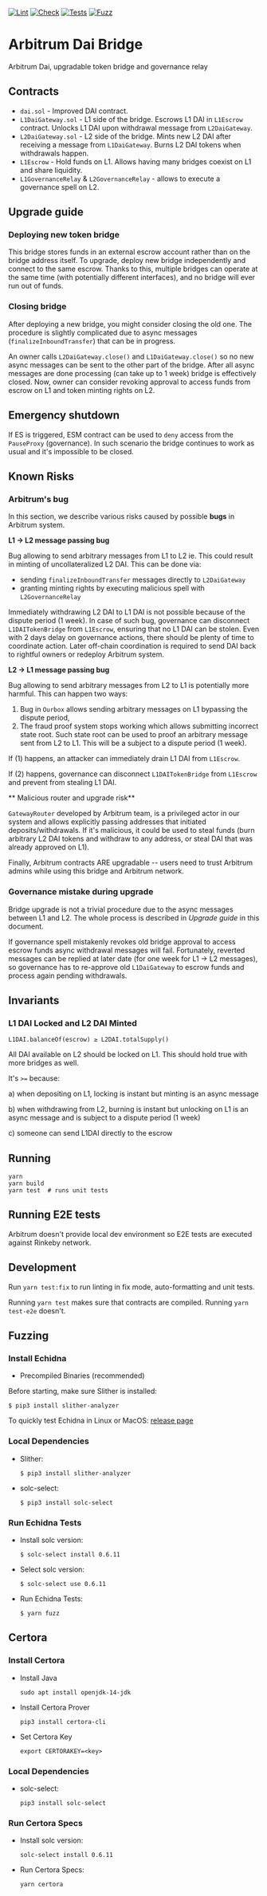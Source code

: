[![Lint](https://github.com/makerdao/arbitrum-dai-bridge/actions/workflows/lint.yml/badge.svg)](https://github.com/makerdao/arbitrum-dai-bridge/actions/workflows/lint.yml)
[![Check](https://github.com/makerdao/arbitrum-dai-bridge/actions/workflows/slither.yml/badge.svg)](https://github.com/makerdao/arbitrum-dai-bridge/actions/workflows/slither.yml)
[![Tests](https://github.com/makerdao/arbitrum-dai-bridge/actions/workflows/tests.yml/badge.svg)](https://github.com/makerdao/arbitrum-dai-bridge/actions/workflows/tests.yml)
[![Fuzz](https://github.com/makerdao/arbitrum-dai-bridge/actions/workflows/fuzz.yml/badge.svg)](https://github.com/makerdao/arbitrum-dai-bridge/actions/workflows/fuzz.yml)

# Arbitrum Dai Bridge

Arbitrum Dai, upgradable token bridge and governance relay

## Contracts

- `dai.sol` - Improved DAI contract.
- `L1DaiGateway.sol` - L1 side of the bridge. Escrows L1 DAI in `L1Escrow` contract. Unlocks L1 DAI upon withdrawal
  message from `L2DaiGateway`.
- `L2DaiGateway.sol` - L2 side of the bridge. Mints new L2 DAI after receiving a message from `L1DaiGateway`. Burns L2
  DAI tokens when withdrawals happen.
- `L1Escrow` - Hold funds on L1. Allows having many bridges coexist on L1 and share liquidity.
- `L1GovernanceRelay` & `L2GovernanceRelay` - allows to execute a governance spell on L2.

## Upgrade guide

### Deploying new token bridge

This bridge stores funds in an external escrow account rather than on the bridge address itself. To upgrade, deploy new
bridge independently and connect to the same escrow. Thanks to this, multiple bridges can operate at the same time (with
potentially different interfaces), and no bridge will ever run out of funds.

### Closing bridge

After deploying a new bridge, you might consider closing the old one. The procedure is slightly complicated due to async
messages (`finalizeInboundTransfer`) that can be in progress.

An owner calls `L2DaiGateway.close()` and `L1DaiGateway.close()` so no new async messages can be sent to the other part
of the bridge. After all async messages are done processing (can take up to 1 week) bridge is effectively closed. Now,
owner can consider revoking approval to access funds from escrow on L1 and token minting rights on L2.

## Emergency shutdown

If ES is triggered, ESM contract can be used to `deny` access from the `PauseProxy` (governance). In such scenario the
bridge continues to work as usual and it's impossible to be closed.

## Known Risks

### Arbitrum's bug

In this section, we describe various risks caused by possible **bugs** in Arbitrum system.

**L1 -> L2 message passing bug**

Bug allowing to send arbitrary messages from L1 to L2 ie. This could result in minting of uncollateralized L2 DAI. This
can be done via:

- sending `finalizeInboundTransfer` messages directly to `L2DaiGateway`
- granting minting rights by executing malicious spell with `L2GovernanceRelay`

Immediately withdrawing L2 DAI to L1 DAI is not possible because of the dispute period (1 week). In case of such bug,
governance can disconnect `L1DAITokenBridge` from `L1Escrow`, ensuring that no L1 DAI can be stolen. Even with 2 days
delay on governance actions, there should be plenty of time to coordinate action. Later off-chain coordination is
required to send DAI back to rightful owners or redeploy Arbitrum system.

**L2 -> L1 message passing bug**

Bug allowing to send arbitrary messages from L2 to L1 is potentially more harmful. This can happen two ways:

1. Bug in `Ourbox` allows sending arbitrary messages on L1 bypassing the dispute period,
2. The fraud proof system stops working which allows submitting incorrect state root. Such state root can be used to
   proof an arbitrary message sent from L2 to L1. This will be a subject to a dispute period (1 week).

If (1) happens, an attacker can immediately drain L1 DAI from `L1Escrow`.

If (2) happens, governance can disconnect `L1DAITokenBridge` from `L1Escrow` and prevent from stealing L1 DAI.

** Malicious router and upgrade risk**

`GatewayRouter` developed by Arbitrum team, is a privileged actor in our system and allows explicitly passing addresses
that initiated deposits/withdrawals. If it's malicious, it could be used to steal funds (burn arbitrary L2 DAI tokens
and withdraw to any address, or steal DAI that was already approved on L1).

Finally, Arbitrum contracts ARE upgradable -- users need to trust Arbitrum admins while using this bridge and Arbitrum
network.

### Governance mistake during upgrade

Bridge upgrade is not a trivial procedure due to the async messages between L1 and L2. The whole process is described in
_Upgrade guide_ in this document.

If governance spell mistakenly revokes old bridge approval to access escrow funds async withdrawal messages will fail.
Fortunately, reverted messages can be replied at later date (for one week for L1 -> L2 messages), so governance has to
re-approve old `L1DaiGateway` to escrow funds and process again pending withdrawals.

## Invariants

### L1 DAI Locked and L2 DAI Minted

```
L1DAI.balanceOf(escrow) ≥ L2DAI.totalSupply()
```

All DAI available on L2 should be locked on L1. This should hold true with more bridges as well.

It's `>=` because:

a) when depositing on L1, locking is instant but minting is an async message

b) when withdrawing from L2, burning is instant but unlocking on L1 is an async message and is subject to a dispute
period (1 week)

c) someone can send L1DAI directly to the escrow

## Running

```
yarn
yarn build
yarn test  # runs unit tests
```

## Running E2E tests

Arbitrum doesn't provide local dev environment so E2E tests are executed against Rinkeby network.

## Development

Run `yarn test:fix` to run linting in fix mode, auto-formatting and unit tests.

Running `yarn test` makes sure that contracts are compiled. Running `yarn test-e2e` doesn't.

## Fuzzing

### Install Echidna

- Precompiled Binaries (recommended)

Before starting, make sure Slither is installed:

```
$ pip3 install slither-analyzer
```

To quickly test Echidna in Linux or MacOS: [release page](https://github.com/crytic/echidna/releases)

### Local Dependencies

- Slither:
  ```
  $ pip3 install slither-analyzer
  ```
- solc-select:
  ```
  $ pip3 install solc-select
  ```

### Run Echidna Tests

- Install solc version:
  ```
  $ solc-select install 0.6.11
  ```
- Select solc version:
  ```
  $ solc-select use 0.6.11
  ```
- Run Echidna Tests:
  ```
  $ yarn fuzz
  ```

## Certora

### Install Certora

- Install Java
  ```
  sudo apt install openjdk-14-jdk
  ```
- Install Certora Prover
  ```
  pip3 install certora-cli
  ```
- Set Certora Key
  ```
  export CERTORAKEY=<key>
  ```

### Local Dependencies

- solc-select:
  ```
  pip3 install solc-select
  ```

### Run Certora Specs

- Install solc version:
  ```
  solc-select install 0.6.11
  ```
- Run Certora Specs:
  ```
  yarn certora
  ```
